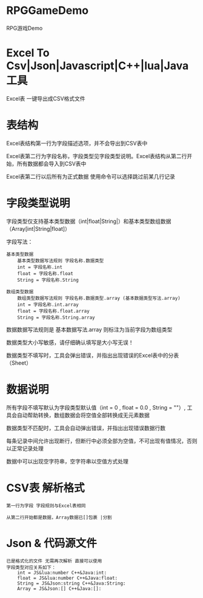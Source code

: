 # RPGGameDemo
RPG游戏Demo

# Excel To Csv|Json|Javascript|C++|lua|Java 工具

Excel表 一键导出成CSV格式文件

# 表结构

Excel表结构第一行为字段描述选项，并不会导出到CSV表中

Excel表第二行为字段名称，字段类型见字段类型说明。Excel表结构从第二行开始，所有数据都会导入到CSV表中

Excel表第二行以后所有为正式数据 使用命令可以选择跳过前某几行记录

# 字段类型说明

字段类型仅支持基本类型数据（int|float|String|）和基本类型数组数据（Array[int|String|float]）

字段写法：
	
	基本类型数据
		基本类型数据写法规则 字段名称.数据类型
		int = 字段名称.int
		float = 字段名称.float
		String = 字段名称.String
	
	数组类型数据
		数组类型数据写法规则 字段名称.数据类型.array (基本数据类型写法.array)
		int = 字段名称.int.array
		float = 字段名称.float.array
		String = 字段名称.String.array

数据数据写法规则是 基本数据写法.array 则标注为当前字段为数组类型

数据类型大小写敏感，请仔细确认填写是大小写无误！

数据类型不填写时，工具会弹出错误，并指出出现错误的Excel表中的分表（Sheet）

# 数据说明

所有字段不填写默认为字段类型默认值（int = 0 , float = 0.0 , String = ""）, 工具会自动帮助转换，数组数据会将空值全部转换成无元素数据

数据类型不匹配时，工具会自动弹出错误，并指出出现错误数据行数

每条记录中间允许出现断行，但断行中必须全部为空值，不可出现有值情况，否则以正常记录处理

数据中可以出现空字符串，空字符串以空值方式处理


# CSV表 解析格式

	第一行为字段 字段规则与Excel表相同
	
	从第二行开始都是数据，Array数据已[]包裹 |分割
	

# Json & 代码源文件 

	已是格式化的文件 无需再次解析 直接可以使用
	字段类型对应关系如下：
		int = JS&lua:number C++&Java:int:
		float = JS&lua:number C++&Java:float:
		String = JS&Json:string C++&Java:String:
		Array = JS&Json:[] C++&Java:[]:































